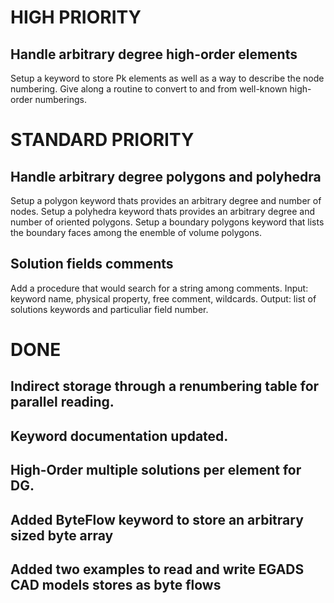 # HIGH PRIORITY

## Handle arbitrary degree high-order elements
Setup a keyword to store Pk elements as well as a way to describe the node numbering.
Give along a routine to convert to and from well-known high-order numberings.


# STANDARD PRIORITY

## Handle arbitrary degree polygons and polyhedra
Setup a polygon keyword thats provides an arbitrary degree and number of nodes.
Setup a polyhedra keyword thats provides an arbitrary degree and number of oriented polygons.
Setup a boundary polygons keyword that lists the boundary faces among the enemble of volume polygons.

## Solution fields comments
Add a procedure that would search for a string among comments.
Input: keyword name, physical property, free comment, wildcards.
Output: list of solutions keywords and particuliar field number.


# DONE

## Indirect storage through a renumbering table for parallel reading.
## Keyword documentation updated.
## High-Order multiple solutions per element for DG.
## Added ByteFlow keyword to store an arbitrary sized byte array
## Added two examples to read and write EGADS CAD models stores as byte flows
